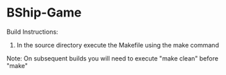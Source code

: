 BShip-Game
==========

Build Instructions:

1. In the source directory execute the Makefile using the make command

Note: On subsequent builds you will need to execute "make clean" before "make"
